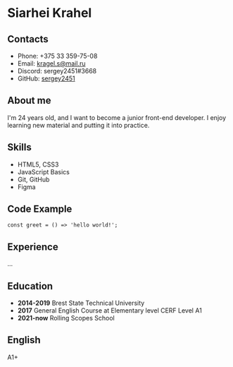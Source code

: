 # Siarhei Krahel
## Contacts
* Phone: +375 33 359-75-08
* Email: kragel.s@mail.ru
* Discord: sergey2451#3668
* GitHub: [sergey2451](https://github.com/sergey2451)
## About me
I'm 24 years old, and I want to become a junior front-end developer. 
I enjoy learning new material and putting it into practice.
## Skills
* HTML5, CSS3
* JavaScript Basics
* Git, GitHub
* Figma
## Code Example
`const greet = () => 'hello world!';`
## Experience
...
## Education
* **2014-2019** Brest State Technical University      
* **2017** General English Course at Elementary level CERF Level A1      
* **2021-now** Rolling Scopes School
## English
A1+